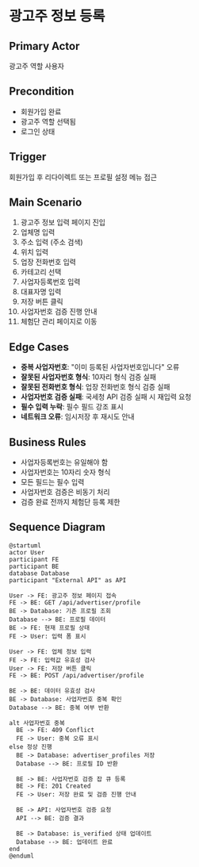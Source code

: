 # 광고주 정보 등록

## Primary Actor
광고주 역할 사용자

## Precondition
- 회원가입 완료
- 광고주 역할 선택됨
- 로그인 상태

## Trigger
회원가입 후 리다이렉트 또는 프로필 설정 메뉴 접근

## Main Scenario
1. 광고주 정보 입력 페이지 진입
2. 업체명 입력
3. 주소 입력 (주소 검색)
4. 위치 입력
5. 업장 전화번호 입력
6. 카테고리 선택
7. 사업자등록번호 입력
8. 대표자명 입력
9. 저장 버튼 클릭
10. 사업자번호 검증 진행 안내
11. 체험단 관리 페이지로 이동

## Edge Cases
- **중복 사업자번호**: "이미 등록된 사업자번호입니다" 오류
- **잘못된 사업자번호 형식**: 10자리 형식 검증 실패
- **잘못된 전화번호 형식**: 업장 전화번호 형식 검증 실패
- **사업자번호 검증 실패**: 국세청 API 검증 실패 시 재입력 요청
- **필수 입력 누락**: 필수 필드 강조 표시
- **네트워크 오류**: 임시저장 후 재시도 안내

## Business Rules
- 사업자등록번호는 유일해야 함
- 사업자번호는 10자리 숫자 형식
- 모든 필드는 필수 입력
- 사업자번호 검증은 비동기 처리
- 검증 완료 전까지 체험단 등록 제한

## Sequence Diagram

```plantuml
@startuml
actor User
participant FE
participant BE
database Database
participant "External API" as API

User -> FE: 광고주 정보 페이지 접속
FE -> BE: GET /api/advertiser/profile
BE -> Database: 기존 프로필 조회
Database --> BE: 프로필 데이터
BE -> FE: 현재 프로필 상태
FE -> User: 입력 폼 표시

User -> FE: 업체 정보 입력
FE -> FE: 입력값 유효성 검사
User -> FE: 저장 버튼 클릭
FE -> BE: POST /api/advertiser/profile

BE -> BE: 데이터 유효성 검사
BE -> Database: 사업자번호 중복 확인
Database --> BE: 중복 여부 반환

alt 사업자번호 중복
  BE -> FE: 409 Conflict
  FE -> User: 중복 오류 표시
else 정상 진행
  BE -> Database: advertiser_profiles 저장
  Database --> BE: 프로필 ID 반환

  BE -> BE: 사업자번호 검증 잡 큐 등록
  BE -> FE: 201 Created
  FE -> User: 저장 완료 및 검증 진행 안내

  BE -> API: 사업자번호 검증 요청
  API --> BE: 검증 결과

  BE -> Database: is_verified 상태 업데이트
  Database --> BE: 업데이트 완료
end
@enduml
```
